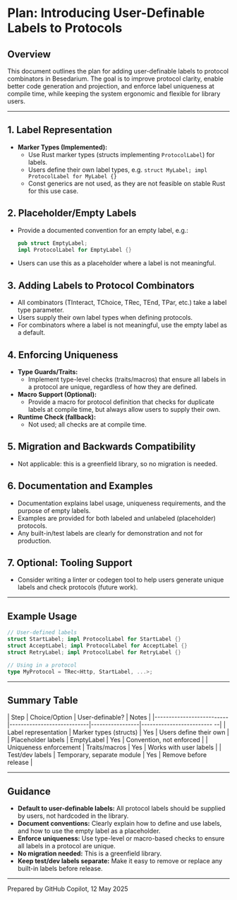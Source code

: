 # Plan: Introducing User-Definable Labels to Protocols

## Overview

This document outlines the plan for adding user-definable labels to protocol combinators in
Besedarium. The goal is to improve protocol clarity, enable better code generation and projection,
and enforce label uniqueness at compile time, while keeping the system ergonomic and flexible for
library users.

---

## 1. Label Representation

- **Marker Types (Implemented):**
  - Use Rust marker types (structs implementing `ProtocolLabel`) for labels.
  - Users define their own label types, e.g.
    `struct MyLabel; impl ProtocolLabel for MyLabel {}`
  - Const generics are not used, as they are not feasible on stable Rust for this use case.

## 2. Placeholder/Empty Labels

- Provide a documented convention for an empty label, e.g.:

  ```rust
  pub struct EmptyLabel;
  impl ProtocolLabel for EmptyLabel {}
  ```

- Users can use this as a placeholder where a label is not meaningful.

## 3. Adding Labels to Protocol Combinators

- All combinators (TInteract, TChoice, TRec, TEnd, TPar, etc.) take a label type parameter.
- Users supply their own label types when defining protocols.
- For combinators where a label is not meaningful, use the empty label as a default.

## 4. Enforcing Uniqueness

- **Type Guards/Traits:**
  - Implement type-level checks (traits/macros) that ensure all labels in a protocol are unique,
regardless of how they are defined.
- **Macro Support (Optional):**
  - Provide a macro for protocol definition that checks for duplicate labels at compile time, but
always allow users to supply their own.
- **Runtime Check (fallback):**
  - Not used; all checks are at compile time.

## 5. Migration and Backwards Compatibility

- Not applicable: this is a greenfield library, so no migration is needed.

## 6. Documentation and Examples

- Documentation explains label usage, uniqueness requirements, and the purpose of empty labels.
- Examples are provided for both labeled and unlabeled (placeholder) protocols.
- Any built-in/test labels are clearly for demonstration and not for production.

## 7. Optional: Tooling Support

- Consider writing a linter or codegen tool to help users generate unique labels and check
protocols (future work).

---

## Example Usage

```rust
// User-defined labels
struct StartLabel; impl ProtocolLabel for StartLabel {}
struct AcceptLabel; impl ProtocolLabel for AcceptLabel {}
struct RetryLabel; impl ProtocolLabel for RetryLabel {}

// Using in a protocol
type MyProtocol = TRec<Http, StartLabel, ...>;
```

---

## Summary Table

| Step                     | Choice/Option              | User-definable? | Notes
  |
|--------------------------|----------------------------|-----------------|-------------------------
--|
| Label representation     | Marker types (structs)     | Yes             | Users define their own
  |
| Placeholder labels       | EmptyLabel                 | Yes             | Convention, not
enforced  |
| Uniqueness enforcement   | Traits/macros              | Yes             | Works with user labels
  |
| Test/dev labels          | Temporary, separate module | Yes             | Remove before release
  |

---

## Guidance

- **Default to user-definable labels:** All protocol labels should be supplied by users, not
hardcoded in the library.
- **Document conventions:** Clearly explain how to define and use labels, and how to use the empty
label as a placeholder.
- **Enforce uniqueness:** Use type-level or macro-based checks to ensure all labels in a protocol
are unique.
- **No migration needed:** This is a greenfield library.
- **Keep test/dev labels separate:** Make it easy to remove or replace any built-in labels before
release.

---

Prepared by GitHub Copilot, 12 May 2025
